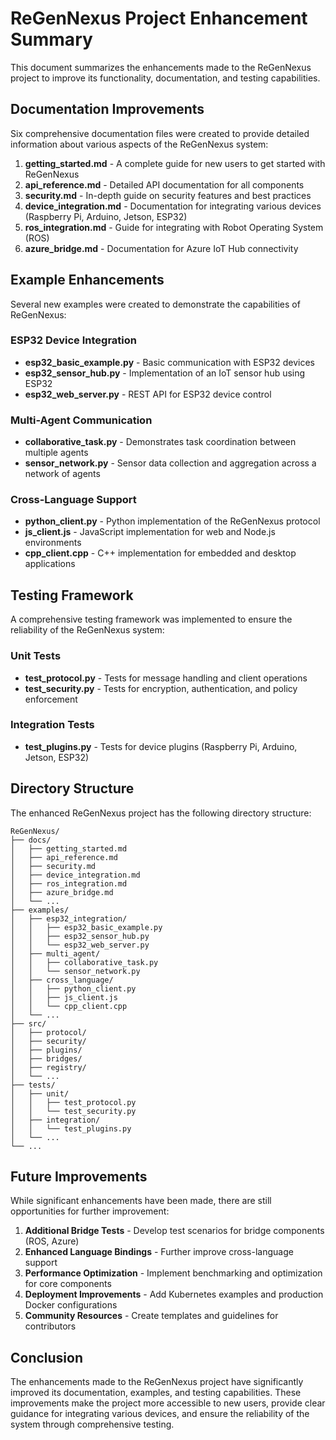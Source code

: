 # ReGenNexus Project Enhancement Summary

This document summarizes the enhancements made to the ReGenNexus project to improve its functionality, documentation, and testing capabilities.

## Documentation Improvements

Six comprehensive documentation files were created to provide detailed information about various aspects of the ReGenNexus system:

1. **getting_started.md** - A complete guide for new users to get started with ReGenNexus
2. **api_reference.md** - Detailed API documentation for all components
3. **security.md** - In-depth guide on security features and best practices
4. **device_integration.md** - Documentation for integrating various devices (Raspberry Pi, Arduino, Jetson, ESP32)
5. **ros_integration.md** - Guide for integrating with Robot Operating System (ROS)
6. **azure_bridge.md** - Documentation for Azure IoT Hub connectivity

## Example Enhancements

Several new examples were created to demonstrate the capabilities of ReGenNexus:

### ESP32 Device Integration
- **esp32_basic_example.py** - Basic communication with ESP32 devices
- **esp32_sensor_hub.py** - Implementation of an IoT sensor hub using ESP32
- **esp32_web_server.py** - REST API for ESP32 device control

### Multi-Agent Communication
- **collaborative_task.py** - Demonstrates task coordination between multiple agents
- **sensor_network.py** - Sensor data collection and aggregation across a network of agents

### Cross-Language Support
- **python_client.py** - Python implementation of the ReGenNexus protocol
- **js_client.js** - JavaScript implementation for web and Node.js environments
- **cpp_client.cpp** - C++ implementation for embedded and desktop applications

## Testing Framework

A comprehensive testing framework was implemented to ensure the reliability of the ReGenNexus system:

### Unit Tests
- **test_protocol.py** - Tests for message handling and client operations
- **test_security.py** - Tests for encryption, authentication, and policy enforcement

### Integration Tests
- **test_plugins.py** - Tests for device plugins (Raspberry Pi, Arduino, Jetson, ESP32)

## Directory Structure

The enhanced ReGenNexus project has the following directory structure:

```
ReGenNexus/
├── docs/
│   ├── getting_started.md
│   ├── api_reference.md
│   ├── security.md
│   ├── device_integration.md
│   ├── ros_integration.md
│   ├── azure_bridge.md
│   └── ...
├── examples/
│   ├── esp32_integration/
│   │   ├── esp32_basic_example.py
│   │   ├── esp32_sensor_hub.py
│   │   └── esp32_web_server.py
│   ├── multi_agent/
│   │   ├── collaborative_task.py
│   │   └── sensor_network.py
│   ├── cross_language/
│   │   ├── python_client.py
│   │   ├── js_client.js
│   │   └── cpp_client.cpp
│   └── ...
├── src/
│   ├── protocol/
│   ├── security/
│   ├── plugins/
│   ├── bridges/
│   ├── registry/
│   └── ...
├── tests/
│   ├── unit/
│   │   ├── test_protocol.py
│   │   └── test_security.py
│   ├── integration/
│   │   └── test_plugins.py
│   └── ...
└── ...
```

## Future Improvements

While significant enhancements have been made, there are still opportunities for further improvement:

1. **Additional Bridge Tests** - Develop test scenarios for bridge components (ROS, Azure)
2. **Enhanced Language Bindings** - Further improve cross-language support
3. **Performance Optimization** - Implement benchmarking and optimization for core components
4. **Deployment Improvements** - Add Kubernetes examples and production Docker configurations
5. **Community Resources** - Create templates and guidelines for contributors

## Conclusion

The enhancements made to the ReGenNexus project have significantly improved its documentation, examples, and testing capabilities. These improvements make the project more accessible to new users, provide clear guidance for integrating various devices, and ensure the reliability of the system through comprehensive testing.
